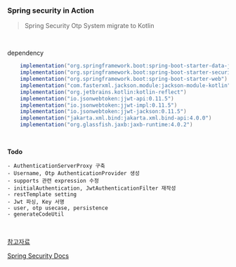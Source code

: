 ### Spring security in Action

> Spring Security Otp System migrate to Kotlin


<br>

dependency
```gradle
    implementation("org.springframework.boot:spring-boot-starter-data-jpa")
    implementation("org.springframework.boot:spring-boot-starter-security")
    implementation("org.springframework.boot:spring-boot-starter-web")
    implementation("com.fasterxml.jackson.module:jackson-module-kotlin")
    implementation("org.jetbrains.kotlin:kotlin-reflect")
    implementation("io.jsonwebtoken:jjwt-api:0.11.5")
    implementation("io.jsonwebtoken:jjwt-impl:0.11.5")
    implementation("io.jsonwebtoken:jjwt-jackson:0.11.5")
    implementation("jakarta.xml.bind:jakarta.xml.bind-api:4.0.0")
    implementation("org.glassfish.jaxb:jaxb-runtime:4.0.2")
```

<br>

**Todo**
```
- AuthenticationServerProxy 구축
- Username, Otp AuthenticationProvider 생성
- supports 관련 expression 수정
- initialAuthentication, JwtAuthenticationFilter 재작성
- restTemplate setting
- Jwt 파싱, Key 서명
- user, otp usecase, persistence
- generateCodeUtil
```

<br>

[참고자료](http://www.yes24.com/Product/Goods/112200347)  

[Spring Security Docs](https://docs.spring.io/spring-security/reference/index.html)
